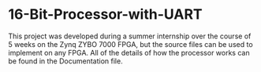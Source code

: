 # 16-Bit-Processor-with-UART

This project was developed during a summer internship over the course of 5 weeks on the Zynq ZYBO 7000 FPGA, but the source files can be used to implement on any FPGA. 
All of the details of how the processor works can be found in the Documentation file.
